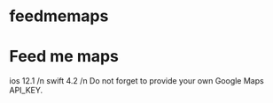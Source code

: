 # feedmemaps
# Feed me maps 
ios 12.1 /n
swift 4.2 /n
Do not forget to provide your own Google Maps API_KEY. 
